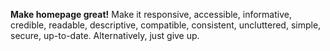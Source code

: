 **Make homepage great!** Make it responsive, accessible, informative, credible, readable, descriptive, compatible, consistent, uncluttered, simple, secure, up-to-date. Alternatively, just give up.